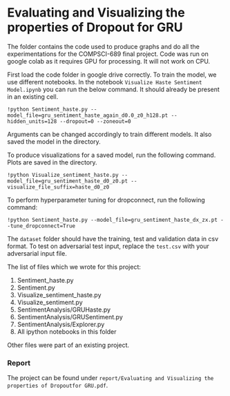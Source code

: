 # Evaluating and Visualizing the properties of Dropout for GRU

The folder contains the code used to produce graphs and do all the experimentations for the COMPSCI-689
final project. Code was run on google colab as it requires GPU for processing. It will not work on CPU.

First load the code folder in google drive correctly. To train the model, we use different notebooks. In the 
notebook `Visualize Haste Sentiment Model.ipynb` you can run the below command. It should already be present in an
existing cell.

```
!python Sentiment_haste.py --model_file=gru_sentiment_haste_again_d0.0_z0_h128.pt --hidden_units=128 --dropout=0 --zoneout=0
```
Arguments can be changed accordingly to train different models. It also saved the model in the directory.

To produce visualizations for a saved model, run the following command. Plots are saved in the directory.
```
!python Visualize_sentiment_haste.py --model_file=gru_sentiment_haste_d0_z0.pt --visualize_file_suffix=haste_d0_z0
```

To perform hyperparameter tuning for dropconnect, run the following command:
```
!python Sentiment_haste.py --model_file=gru_sentiment_haste_dx_zx.pt --tune_dropconnect=True
```

The `dataset` folder should have the training, test and validation data in csv format. To test on adversarial 
test input, replace the `test.csv` with your adversarial input file.

The list of files which we wrote for this project:
1. Sentiment_haste.py
1. Sentiment.py
1. Visualize_sentiment_haste.py
1. Visualize_sentiment.py
1. SentimentAnalysis/GRUHaste.py
1. SentimentAnalysis/GRUSentiment.py
1. SentimentAnalysis/Explorer.py
1. All ipython notebooks in this folder

Other files were part of an existing project.

### Report
The project can be found under `report/Evaluating and Visualizing the properties of Dropoutfor GRU.pdf`.